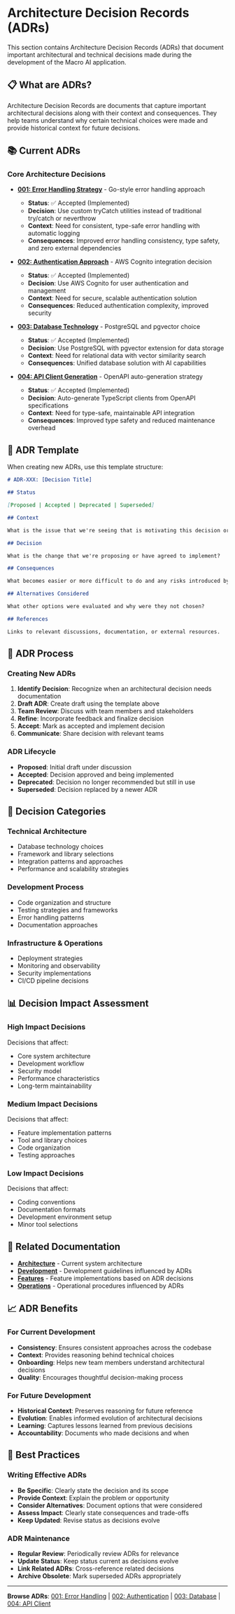 # Architecture Decision Records (ADRs)

This section contains Architecture Decision Records (ADRs) that document important architectural and technical decisions
made during the development of the Macro AI application.

## 📋 What are ADRs?

Architecture Decision Records are documents that capture important architectural decisions along with their context and
consequences. They help teams understand why certain technical choices were made and provide historical context for
future decisions.

## 📚 Current ADRs

### Core Architecture Decisions

- **[001: Error Handling Strategy](./001-error-handling-strategy.md)** - Go-style error handling approach
  - **Status**: ✅ Accepted (Implemented)
  - **Decision**: Use custom tryCatch utilities instead of traditional try/catch or neverthrow
  - **Context**: Need for consistent, type-safe error handling with automatic logging
  - **Consequences**: Improved error handling consistency, type safety, and zero external dependencies

- **[002: Authentication Approach](./002-authentication-approach.md)** - AWS Cognito integration decision
  - **Status**: ✅ Accepted (Implemented)
  - **Decision**: Use AWS Cognito for user authentication and management
  - **Context**: Need for secure, scalable authentication solution
  - **Consequences**: Reduced authentication complexity, improved security

- **[003: Database Technology](./003-database-technology.md)** - PostgreSQL and pgvector choice
  - **Status**: ✅ Accepted (Implemented)
  - **Decision**: Use PostgreSQL with pgvector extension for data storage
  - **Context**: Need for relational data with vector similarity search
  - **Consequences**: Unified database solution with AI capabilities

- **[004: API Client Generation](./004-api-client-generation.md)** - OpenAPI auto-generation strategy
  - **Status**: ✅ Accepted (Implemented)
  - **Decision**: Auto-generate TypeScript clients from OpenAPI specifications
  - **Context**: Need for type-safe, maintainable API integration
  - **Consequences**: Improved type safety and reduced maintenance overhead

## 📝 ADR Template

When creating new ADRs, use this template structure:

```markdown
# ADR-XXX: [Decision Title]

## Status

[Proposed | Accepted | Deprecated | Superseded]

## Context

What is the issue that we're seeing that is motivating this decision or change?

## Decision

What is the change that we're proposing or have agreed to implement?

## Consequences

What becomes easier or more difficult to do and any risks introduced by this change?

## Alternatives Considered

What other options were evaluated and why were they not chosen?

## References

Links to relevant discussions, documentation, or external resources.
```

## 🔄 ADR Process

### Creating New ADRs

1. **Identify Decision**: Recognize when an architectural decision needs documentation
2. **Draft ADR**: Create draft using the template above
3. **Team Review**: Discuss with team members and stakeholders
4. **Refine**: Incorporate feedback and finalize decision
5. **Accept**: Mark as accepted and implement decision
6. **Communicate**: Share decision with relevant teams

### ADR Lifecycle

- **Proposed**: Initial draft under discussion
- **Accepted**: Decision approved and being implemented
- **Deprecated**: Decision no longer recommended but still in use
- **Superseded**: Decision replaced by a newer ADR

## 🎯 Decision Categories

### Technical Architecture

- Database technology choices
- Framework and library selections
- Integration patterns and approaches
- Performance and scalability strategies

### Development Process

- Code organization and structure
- Testing strategies and frameworks
- Error handling patterns
- Documentation approaches

### Infrastructure & Operations

- Deployment strategies
- Monitoring and observability
- Security implementations
- CI/CD pipeline decisions

## 📊 Decision Impact Assessment

### High Impact Decisions

Decisions that affect:

- Core system architecture
- Development workflow
- Security model
- Performance characteristics
- Long-term maintainability

### Medium Impact Decisions

Decisions that affect:

- Feature implementation patterns
- Tool and library choices
- Code organization
- Testing approaches

### Low Impact Decisions

Decisions that affect:

- Coding conventions
- Documentation formats
- Development environment setup
- Minor tool selections

## 🔗 Related Documentation

- **[Architecture](../architecture/README.md)** - Current system architecture
- **[Development](../development/README.md)** - Development guidelines influenced by ADRs
- **[Features](../features/README.md)** - Feature implementations based on ADR decisions
- **[Operations](../operations/README.md)** - Operational procedures influenced by ADRs

## 📈 ADR Benefits

### For Current Development

- **Consistency**: Ensures consistent approaches across the codebase
- **Context**: Provides reasoning behind technical choices
- **Onboarding**: Helps new team members understand architectural decisions
- **Quality**: Encourages thoughtful decision-making process

### For Future Development

- **Historical Context**: Preserves reasoning for future reference
- **Evolution**: Enables informed evolution of architectural decisions
- **Learning**: Captures lessons learned from previous decisions
- **Accountability**: Documents who made decisions and when

## 🎯 Best Practices

### Writing Effective ADRs

- **Be Specific**: Clearly state the decision and its scope
- **Provide Context**: Explain the problem or opportunity
- **Consider Alternatives**: Document options that were considered
- **Assess Impact**: Clearly state consequences and trade-offs
- **Keep Updated**: Revise status as decisions evolve

### ADR Maintenance

- **Regular Review**: Periodically review ADRs for relevance
- **Update Status**: Keep status current as decisions evolve
- **Link Related ADRs**: Cross-reference related decisions
- **Archive Obsolete**: Mark superseded ADRs appropriately

---

**Browse ADRs**: [001: Error Handling](./001-error-handling-strategy.md) |
[002: Authentication](./002-authentication-approach.md) | [003: Database](./003-database-technology.md) |
[004: API Client](./004-api-client-generation.md)
